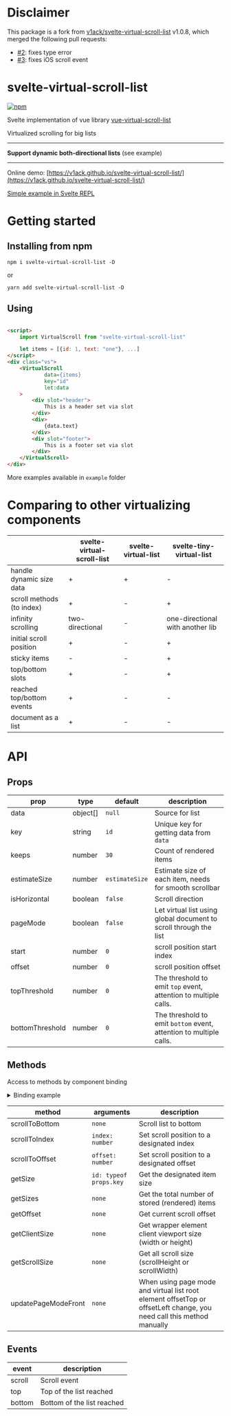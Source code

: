 # Disclaimer

This package is a fork from [v1ack/svelte-virtual-scroll-list](https://github.com/v1ack/svelte-virtual-scroll-list) v1.0.8, which merged the following pull requests:

* [#2](https://github.com/v1ack/svelte-virtual-scroll-list/pull/2): fixes type error
* [#3](https://github.com/v1ack/svelte-virtual-scroll-list/pull/3): fixes iOS scroll event

# svelte-virtual-scroll-list

[![npm](https://img.shields.io/npm/v/svelte-virtual-scroll-list?style=for-the-badge)](https://npmjs.com/package/svelte-virtual-scroll-list/)

Svelte implementation of vue library [vue-virtual-scroll-list](https://github.com/tangbc/vue-virtual-scroll-list)

Virtualized scrolling for big lists

---
**Support dynamic both-directional lists** (see example)

---

Online demo: [https://v1ack.github.io/svelte-virtual-scroll-list/](https://v1ack.github.io/svelte-virtual-scroll-list/)

[Simple example in Svelte REPL](https://ru.svelte.dev/repl/eae82aab17b04420885851d58de50a2e?version=3.38.2)

# Getting started

## Installing from npm

`npm i svelte-virtual-scroll-list -D`

or

`yarn add svelte-virtual-scroll-list -D`

## Using

```html

<script>
    import VirtualScroll from "svelte-virtual-scroll-list"

    let items = [{id: 1, text: "one"}, ...]
</script>
<div class="vs">
    <VirtualScroll
            data={items}
            key="id"
            let:data
    >
        <div slot="header">
            This is a header set via slot
        </div>
        <div>
            {data.text}
        </div>
        <div slot="footer">
            This is a footer set via slot
        </div>
    </VirtualScroll>
</div>
```

More examples available in `example` folder

# Comparing to other virtualizing components

| |svelte-virtual-scroll-list|svelte-virtual-list|svelte-tiny-virtual-list|
|---|---|---|---|
|handle dynamic size data|+|+|-|
|scroll methods (to index)|+|-|+|
|infinity scrolling|two-directional|-|one-directional with another lib|
|initial scroll position|+|-|+|
|sticky items|-|-|+|
|top/bottom slots|+|-|+|
|reached top/bottom events|+|-|-|
|document as a list|+|-|-|

# API

## Props

|prop|type|default|description|
|---|---|---|---|
|data|object[]|`null`|Source for list|
|key|string|`id`|Unique key for getting data from `data`|
|keeps|number|`30`|Count of rendered items|
|estimateSize|number|`estimateSize`|Estimate size of each item, needs for smooth scrollbar|
|isHorizontal|boolean|`false`|Scroll direction|
|pageMode|boolean|`false`|Let virtual list using global document to scroll through the list|
|start|number|`0`|scroll position start index
|offset|number|`0`|scroll position offset
|topThreshold|number|`0`|The threshold to emit `top` event, attention to multiple calls.
|bottomThreshold|number|`0`|The threshold to emit `bottom` event, attention to multiple calls.

## Methods

Access to methods by component binding
<details>
<summary>Binding example</summary>

```html

<script>
    let vs
</script>

<VirtualScroll bind:this={vs}></VirtualScroll>
<button on:click={vs.scrollToBottom}>To bottom</button>
```

</details>

|method|arguments|description|
|---|---|---|
|scrollToBottom|`none`|Scroll list to bottom|
|scrollToIndex|`index: number`|Set scroll position to a designated index|
|scrollToOffset|`offset: number`|Set scroll position to a designated offset|
|getSize|`id: typeof props.key`|Get the designated item size|
|getSizes|`none`|Get the total number of stored (rendered) items|
|getOffset|`none`|Get current scroll offset|
|getClientSize|`none`|Get wrapper element client viewport size (width or height)|
|getScrollSize|`none`|Get all scroll size (scrollHeight or scrollWidth)|
|updatePageModeFront|`none`|When using page mode and virtual list root element offsetTop or offsetLeft change, you need call this method manually|

## Events

|event|description|
|---|---|
|scroll|Scroll event|
|top|Top of the list reached|
|bottom|Bottom of the list reached|
